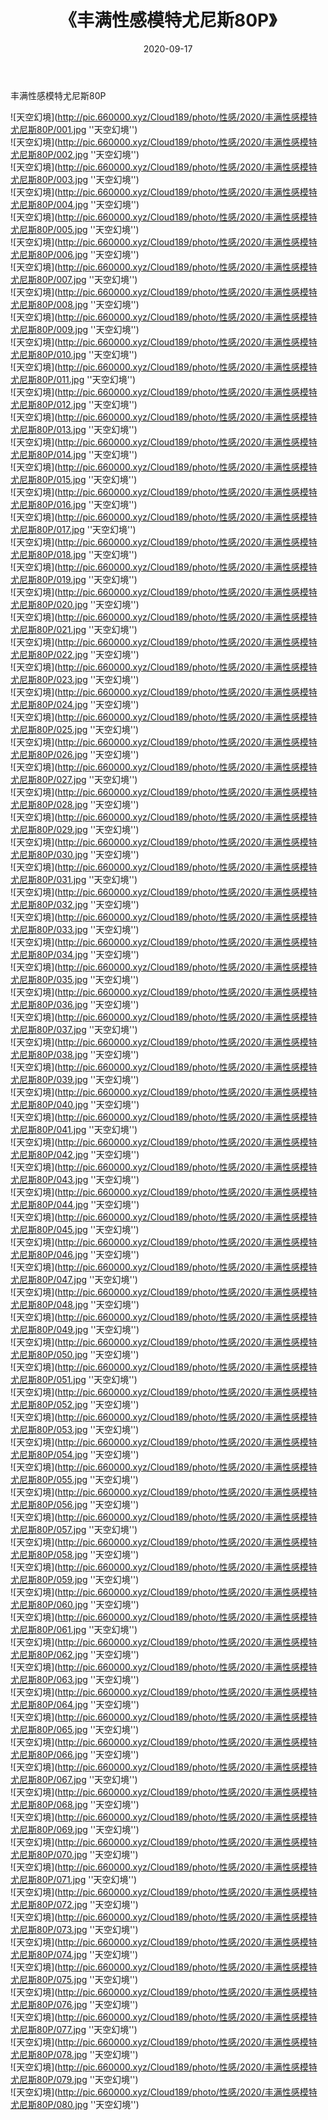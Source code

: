﻿---
layout: post
title:  《丰满性感模特尤尼斯80P》
date:   2020-09-17
img: http://pic.660000.xyz/Cloud189/photo/性感/2020/丰满性感模特尤尼斯80P/000.jpg
categories: [美女, 性感, 泳衣]
---

丰满性感模特尤尼斯80P



![天空幻境](http://pic.660000.xyz/Cloud189/photo/性感/2020/丰满性感模特尤尼斯80P/001.jpg ''天空幻境'') <br>
![天空幻境](http://pic.660000.xyz/Cloud189/photo/性感/2020/丰满性感模特尤尼斯80P/002.jpg ''天空幻境'') <br>
![天空幻境](http://pic.660000.xyz/Cloud189/photo/性感/2020/丰满性感模特尤尼斯80P/003.jpg ''天空幻境'') <br>
![天空幻境](http://pic.660000.xyz/Cloud189/photo/性感/2020/丰满性感模特尤尼斯80P/004.jpg ''天空幻境'') <br>
![天空幻境](http://pic.660000.xyz/Cloud189/photo/性感/2020/丰满性感模特尤尼斯80P/005.jpg ''天空幻境'') <br>
![天空幻境](http://pic.660000.xyz/Cloud189/photo/性感/2020/丰满性感模特尤尼斯80P/006.jpg ''天空幻境'') <br>
![天空幻境](http://pic.660000.xyz/Cloud189/photo/性感/2020/丰满性感模特尤尼斯80P/007.jpg ''天空幻境'') <br>
![天空幻境](http://pic.660000.xyz/Cloud189/photo/性感/2020/丰满性感模特尤尼斯80P/008.jpg ''天空幻境'') <br>
![天空幻境](http://pic.660000.xyz/Cloud189/photo/性感/2020/丰满性感模特尤尼斯80P/009.jpg ''天空幻境'') <br>
![天空幻境](http://pic.660000.xyz/Cloud189/photo/性感/2020/丰满性感模特尤尼斯80P/010.jpg ''天空幻境'') <br>
![天空幻境](http://pic.660000.xyz/Cloud189/photo/性感/2020/丰满性感模特尤尼斯80P/011.jpg ''天空幻境'') <br>
![天空幻境](http://pic.660000.xyz/Cloud189/photo/性感/2020/丰满性感模特尤尼斯80P/012.jpg ''天空幻境'') <br>
![天空幻境](http://pic.660000.xyz/Cloud189/photo/性感/2020/丰满性感模特尤尼斯80P/013.jpg ''天空幻境'') <br>
![天空幻境](http://pic.660000.xyz/Cloud189/photo/性感/2020/丰满性感模特尤尼斯80P/014.jpg ''天空幻境'') <br>
![天空幻境](http://pic.660000.xyz/Cloud189/photo/性感/2020/丰满性感模特尤尼斯80P/015.jpg ''天空幻境'') <br>
![天空幻境](http://pic.660000.xyz/Cloud189/photo/性感/2020/丰满性感模特尤尼斯80P/016.jpg ''天空幻境'') <br>
![天空幻境](http://pic.660000.xyz/Cloud189/photo/性感/2020/丰满性感模特尤尼斯80P/017.jpg ''天空幻境'') <br>
![天空幻境](http://pic.660000.xyz/Cloud189/photo/性感/2020/丰满性感模特尤尼斯80P/018.jpg ''天空幻境'') <br>
![天空幻境](http://pic.660000.xyz/Cloud189/photo/性感/2020/丰满性感模特尤尼斯80P/019.jpg ''天空幻境'') <br>
![天空幻境](http://pic.660000.xyz/Cloud189/photo/性感/2020/丰满性感模特尤尼斯80P/020.jpg ''天空幻境'') <br>
![天空幻境](http://pic.660000.xyz/Cloud189/photo/性感/2020/丰满性感模特尤尼斯80P/021.jpg ''天空幻境'') <br>
![天空幻境](http://pic.660000.xyz/Cloud189/photo/性感/2020/丰满性感模特尤尼斯80P/022.jpg ''天空幻境'') <br>
![天空幻境](http://pic.660000.xyz/Cloud189/photo/性感/2020/丰满性感模特尤尼斯80P/023.jpg ''天空幻境'') <br>
![天空幻境](http://pic.660000.xyz/Cloud189/photo/性感/2020/丰满性感模特尤尼斯80P/024.jpg ''天空幻境'') <br>
![天空幻境](http://pic.660000.xyz/Cloud189/photo/性感/2020/丰满性感模特尤尼斯80P/025.jpg ''天空幻境'') <br>
![天空幻境](http://pic.660000.xyz/Cloud189/photo/性感/2020/丰满性感模特尤尼斯80P/026.jpg ''天空幻境'') <br>
![天空幻境](http://pic.660000.xyz/Cloud189/photo/性感/2020/丰满性感模特尤尼斯80P/027.jpg ''天空幻境'') <br>
![天空幻境](http://pic.660000.xyz/Cloud189/photo/性感/2020/丰满性感模特尤尼斯80P/028.jpg ''天空幻境'') <br>
![天空幻境](http://pic.660000.xyz/Cloud189/photo/性感/2020/丰满性感模特尤尼斯80P/029.jpg ''天空幻境'') <br>
![天空幻境](http://pic.660000.xyz/Cloud189/photo/性感/2020/丰满性感模特尤尼斯80P/030.jpg ''天空幻境'') <br>
![天空幻境](http://pic.660000.xyz/Cloud189/photo/性感/2020/丰满性感模特尤尼斯80P/031.jpg ''天空幻境'') <br>
![天空幻境](http://pic.660000.xyz/Cloud189/photo/性感/2020/丰满性感模特尤尼斯80P/032.jpg ''天空幻境'') <br>
![天空幻境](http://pic.660000.xyz/Cloud189/photo/性感/2020/丰满性感模特尤尼斯80P/033.jpg ''天空幻境'') <br>
![天空幻境](http://pic.660000.xyz/Cloud189/photo/性感/2020/丰满性感模特尤尼斯80P/034.jpg ''天空幻境'') <br>
![天空幻境](http://pic.660000.xyz/Cloud189/photo/性感/2020/丰满性感模特尤尼斯80P/035.jpg ''天空幻境'') <br>
![天空幻境](http://pic.660000.xyz/Cloud189/photo/性感/2020/丰满性感模特尤尼斯80P/036.jpg ''天空幻境'') <br>
![天空幻境](http://pic.660000.xyz/Cloud189/photo/性感/2020/丰满性感模特尤尼斯80P/037.jpg ''天空幻境'') <br>
![天空幻境](http://pic.660000.xyz/Cloud189/photo/性感/2020/丰满性感模特尤尼斯80P/038.jpg ''天空幻境'') <br>
![天空幻境](http://pic.660000.xyz/Cloud189/photo/性感/2020/丰满性感模特尤尼斯80P/039.jpg ''天空幻境'') <br>
![天空幻境](http://pic.660000.xyz/Cloud189/photo/性感/2020/丰满性感模特尤尼斯80P/040.jpg ''天空幻境'') <br>
![天空幻境](http://pic.660000.xyz/Cloud189/photo/性感/2020/丰满性感模特尤尼斯80P/041.jpg ''天空幻境'') <br>
![天空幻境](http://pic.660000.xyz/Cloud189/photo/性感/2020/丰满性感模特尤尼斯80P/042.jpg ''天空幻境'') <br>
![天空幻境](http://pic.660000.xyz/Cloud189/photo/性感/2020/丰满性感模特尤尼斯80P/043.jpg ''天空幻境'') <br>
![天空幻境](http://pic.660000.xyz/Cloud189/photo/性感/2020/丰满性感模特尤尼斯80P/044.jpg ''天空幻境'') <br>
![天空幻境](http://pic.660000.xyz/Cloud189/photo/性感/2020/丰满性感模特尤尼斯80P/045.jpg ''天空幻境'') <br>
![天空幻境](http://pic.660000.xyz/Cloud189/photo/性感/2020/丰满性感模特尤尼斯80P/046.jpg ''天空幻境'') <br>
![天空幻境](http://pic.660000.xyz/Cloud189/photo/性感/2020/丰满性感模特尤尼斯80P/047.jpg ''天空幻境'') <br>
![天空幻境](http://pic.660000.xyz/Cloud189/photo/性感/2020/丰满性感模特尤尼斯80P/048.jpg ''天空幻境'') <br>
![天空幻境](http://pic.660000.xyz/Cloud189/photo/性感/2020/丰满性感模特尤尼斯80P/049.jpg ''天空幻境'') <br>
![天空幻境](http://pic.660000.xyz/Cloud189/photo/性感/2020/丰满性感模特尤尼斯80P/050.jpg ''天空幻境'') <br>
![天空幻境](http://pic.660000.xyz/Cloud189/photo/性感/2020/丰满性感模特尤尼斯80P/051.jpg ''天空幻境'') <br>
![天空幻境](http://pic.660000.xyz/Cloud189/photo/性感/2020/丰满性感模特尤尼斯80P/052.jpg ''天空幻境'') <br>
![天空幻境](http://pic.660000.xyz/Cloud189/photo/性感/2020/丰满性感模特尤尼斯80P/053.jpg ''天空幻境'') <br>
![天空幻境](http://pic.660000.xyz/Cloud189/photo/性感/2020/丰满性感模特尤尼斯80P/054.jpg ''天空幻境'') <br>
![天空幻境](http://pic.660000.xyz/Cloud189/photo/性感/2020/丰满性感模特尤尼斯80P/055.jpg ''天空幻境'') <br>
![天空幻境](http://pic.660000.xyz/Cloud189/photo/性感/2020/丰满性感模特尤尼斯80P/056.jpg ''天空幻境'') <br>
![天空幻境](http://pic.660000.xyz/Cloud189/photo/性感/2020/丰满性感模特尤尼斯80P/057.jpg ''天空幻境'') <br>
![天空幻境](http://pic.660000.xyz/Cloud189/photo/性感/2020/丰满性感模特尤尼斯80P/058.jpg ''天空幻境'') <br>
![天空幻境](http://pic.660000.xyz/Cloud189/photo/性感/2020/丰满性感模特尤尼斯80P/059.jpg ''天空幻境'') <br>
![天空幻境](http://pic.660000.xyz/Cloud189/photo/性感/2020/丰满性感模特尤尼斯80P/060.jpg ''天空幻境'') <br>
![天空幻境](http://pic.660000.xyz/Cloud189/photo/性感/2020/丰满性感模特尤尼斯80P/061.jpg ''天空幻境'') <br>
![天空幻境](http://pic.660000.xyz/Cloud189/photo/性感/2020/丰满性感模特尤尼斯80P/062.jpg ''天空幻境'') <br>
![天空幻境](http://pic.660000.xyz/Cloud189/photo/性感/2020/丰满性感模特尤尼斯80P/063.jpg ''天空幻境'') <br>
![天空幻境](http://pic.660000.xyz/Cloud189/photo/性感/2020/丰满性感模特尤尼斯80P/064.jpg ''天空幻境'') <br>
![天空幻境](http://pic.660000.xyz/Cloud189/photo/性感/2020/丰满性感模特尤尼斯80P/065.jpg ''天空幻境'') <br>
![天空幻境](http://pic.660000.xyz/Cloud189/photo/性感/2020/丰满性感模特尤尼斯80P/066.jpg ''天空幻境'') <br>
![天空幻境](http://pic.660000.xyz/Cloud189/photo/性感/2020/丰满性感模特尤尼斯80P/067.jpg ''天空幻境'') <br>
![天空幻境](http://pic.660000.xyz/Cloud189/photo/性感/2020/丰满性感模特尤尼斯80P/068.jpg ''天空幻境'') <br>
![天空幻境](http://pic.660000.xyz/Cloud189/photo/性感/2020/丰满性感模特尤尼斯80P/069.jpg ''天空幻境'') <br>
![天空幻境](http://pic.660000.xyz/Cloud189/photo/性感/2020/丰满性感模特尤尼斯80P/070.jpg ''天空幻境'') <br>
![天空幻境](http://pic.660000.xyz/Cloud189/photo/性感/2020/丰满性感模特尤尼斯80P/071.jpg ''天空幻境'') <br>
![天空幻境](http://pic.660000.xyz/Cloud189/photo/性感/2020/丰满性感模特尤尼斯80P/072.jpg ''天空幻境'') <br>
![天空幻境](http://pic.660000.xyz/Cloud189/photo/性感/2020/丰满性感模特尤尼斯80P/073.jpg ''天空幻境'') <br>
![天空幻境](http://pic.660000.xyz/Cloud189/photo/性感/2020/丰满性感模特尤尼斯80P/074.jpg ''天空幻境'') <br>
![天空幻境](http://pic.660000.xyz/Cloud189/photo/性感/2020/丰满性感模特尤尼斯80P/075.jpg ''天空幻境'') <br>
![天空幻境](http://pic.660000.xyz/Cloud189/photo/性感/2020/丰满性感模特尤尼斯80P/076.jpg ''天空幻境'') <br>
![天空幻境](http://pic.660000.xyz/Cloud189/photo/性感/2020/丰满性感模特尤尼斯80P/077.jpg ''天空幻境'') <br>
![天空幻境](http://pic.660000.xyz/Cloud189/photo/性感/2020/丰满性感模特尤尼斯80P/078.jpg ''天空幻境'') <br>
![天空幻境](http://pic.660000.xyz/Cloud189/photo/性感/2020/丰满性感模特尤尼斯80P/079.jpg ''天空幻境'') <br>
![天空幻境](http://pic.660000.xyz/Cloud189/photo/性感/2020/丰满性感模特尤尼斯80P/080.jpg ''天空幻境'') <br>